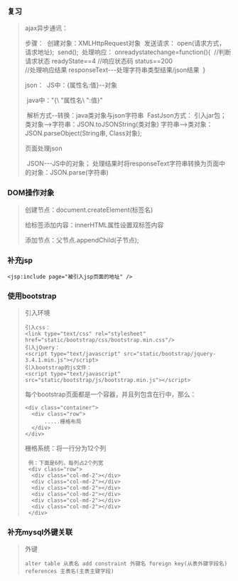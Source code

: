 ### 复习

> ajax异步通讯：
>
> 步骤：
> ​	创建对象：XMLHttpRequest对象
> ​	发送请求：
> ​		open(请求方式，请求地址);
> ​		send();
> ​	处理响应：
> ​		onreadystatechange=function(){
> ​			 //判断请求状态  readyState==4 
> ​			 //响应状态码 status==200  
> ​			//处理响应结果  responseText---处理字符串类型结果/json结果
> ​		}
>
> json：
> ​	JS中：{属性名:值}--对象
>
> ​	java中："{\ "属性名\ ":值}"
>
> ​	解析方式--转换：java类对象与json字符串
> ​		FastJson方式： 引入jar包；
> ​			类对象-->字符串：JSON.toJSONString(类对象)
> ​			字符串-->类对象：JSON.parseObject(String串, Class对象);
>
> 页面处理json
>
> ​	JSON---JS中的对象；
> ​		处理结果时将responseText字符串转换为页面中的对象：JSON.parse(字符串)

### DOM操作对象

> 创建节点：document.createElement(标签名)
>
> 给标签添加内容：innerHTML属性设置双标签内容
>
> 添加节点：父节点.appendChild(子节点);

### 补充jsp

```
<jsp:include page="被引入jsp页面的地址" />
```

### 使用bootstrap

> 引入环境
>
> ```
> 引入css： 
> <link type="text/css" rel="stylesheet" href="static/bootstrap/css/bootstrap.min.css"/>
> 引入jQuery：
> <script type="text/javascript" src="static/bootstrap/jquery-3.4.1.min.js"></script>
> 引入bootstrap的js文件：
> <script type="text/javascript" src="static/bootstrap/js/bootstrap.min.js"></script>
> ```
>
> 每个bootstrap页面都是一个容器，并且列包含在行中，那么：
>
> ```
> <div class="container">
> 	<div class="row">
> 		.....栅格布局
> 	</div>
> </div>
> ```
>
> 栅格系统：将一行分为12个列
>
> ```
>  例：下面是6列，每列占2个列宽
>  <div class="row">
>  	<div class="col-md-2"></div>
>  	<div class="col-md-2"></div>
>  	<div class="col-md-2"></div>
>  	<div class="col-md-2"></div>
>  	<div class="col-md-2"></div>
>  	<div class="col-md-2"></div>
>  </div>   
> ```
>
>

### 补充mysql外键关联

> 外键
>
> ```
> alter table 从表名 add constraint 外键名 foreign key(从表外键字段名) references 主表名(主表主键字段)
> ```
>
>
